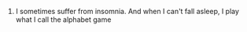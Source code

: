 1. I sometimes suffer from insomnia. And when I can't fall asleep, I play what I call the alphabet game
